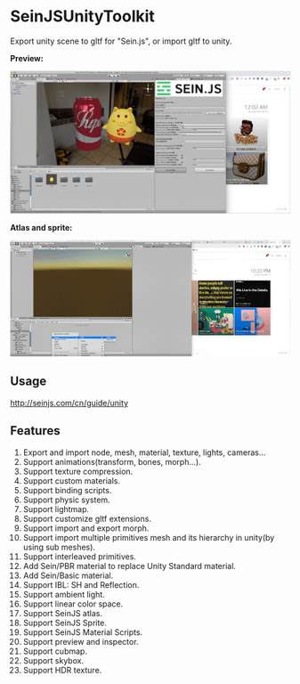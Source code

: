 # SeinJSUnityToolkit

Export unity scene to gltf for "Sein.js", or import gltf to unity.

**Preview:**

![](./preview.gif)

**Atlas and sprite:**

![](./2d.gif)

## Usage

http://seinjs.com/cn/guide/unity

## Features

1. Export and import node, mesh, material, texture, lights, cameras...
2. Support animations(transform, bones, morph...).
3. Support texture compression.
4. Support custom materials.
5. Support binding scripts.
6. Support physic system.
8.  Support lightmap.
9.  Support customize gltf extensions.
10. Support import and export morph.
12. Support import multiple primitives mesh and its hierarchy in unity(by using sub meshes).
13. Support interleaved primitives.
14. Add Sein/PBR material to replace Unity Standard material.
15. Add Sein/Basic material.
16. Support IBL: SH and Reflection.
17. Support ambient light.
18. Support linear color space.
19. Support SeinJS atlas.
20. Support SeinJS Sprite.
21. Support SeinJS Material Scripts.
22. Support preview and inspector.
23. Support cubmap.
24. Support skybox.
25. Support HDR texture.
